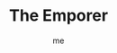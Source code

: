 ---
# basics
title     		 : "The Emporer"
token					 : 'major-04'
card_type			 : '' # major, minor, court
layout				 : "tarot-card"
author    		 : 'me'
one_liner 		 : "Authority, regulation, direction, structure"
alt_names			 : []
images				 : ['assets/images/tarot/rws/rw-major-04.jpg']
keywords			 : ['authority', 'regulation', 'direction', 'structure']
url						 : 'tarot/cards/major-04'
aliases				 : ['emporer', 'the-emporer']

# password: 'foolish journey'
dropbox				 : 'https://www.dropbox.com/sh/wofp99p3pz13ez5/AAAspW7kb_GCZN4agZ27o4Hoa?dl=0'

meaning_light  : "Exercising authority. Defining limits. Directing the flow of work. Communicating clear guidelines. Being in control of yourself and others. Tempering aggressive masculinity with wisdom and experience."

meaning_shadow : "Micromanaging. Crushing the creativity of others with a rigid, iron-fisted approach. Insisting on getting your own way. Assuming a dictatorial mindset. Using overt force to achieve your goals and maintain order."

# more detail
correspondence_suit 				: ""
correspondence_archetype 		: "The Father"
correspondence_hebrew 			: "He[as]/Window/5, or in some decks, Tzaddi/Fish hook/90"
correspondence_element 			: ""
correspondence_planet 			: "Mars"
correspondence_astrological : "Aries"
correspondence_mystical 		: "Masculine gods, including the Hebrew God, the Christian God, Allah, and Zeus. Patriarchs (Abraham) and lawgivers (Moses). Vishnu, the Preserver."
correspondence_story 				: "A stern figure seeks to control or restrain the main character by reminding him or her of responsibilities and obligations."

advice_relationships 	 : "Without becoming false or deceptive, you can regulate your feelings and reactions. Beware the need to always be in control; a healthy relationship incorporates a fair division of labor. Be on the lookout for subtle (and not-so-subtle) efforts to wear the pants in the relationship."

advice_work 					 : "Efficient groups depend on centralized control. Seek ways to direct the flow without micromanaging the process. Encourage leaders (including yourself) to step up to the plate and embrace their obligations. Control what you can; don’t worry about the rest."

advice_spirituality 	 : "The stereotypical view of religion casts organized faith in restrictive terms. Rather than be constrained by structure, consider how structure and discipline might enhance your spiritual experience. Seek guidance and direction from those who have walked the path before you."

advice_personal_growth : "In what ways do your attitudes toward authority seem to be shaped by your relationship with your father? A mature person recognizes that structure and authority are a requirement of civilization. Some resist purely out of habit or stubbornness; when you buck the system, be sure you have good reason to do so."

advice_fortune_telling : "A father figure arrives. A new employer or authority figure will give you orders. Expect discipline or correction in the near future."

questions	: ["In your situation, what do you really control?", "Who’s in charge of your situation, and by what authority?", "Would rigid control be more appropriate than gentle guidance today?", "How might strict emotional control help you now?", "Are your efforts fruitful, or are you just butting your head against a wall?", "How does the issue of control or regulation impact this situation?", "What would a compassionate but strict father do?", "What needs more control?"]

# referenced in the symbols.toml data file
symbols	  : ['4', 'ankh-scepter', 'beard', 'cubic-throne', 'fiery-surroundings', 'ram']

# metadata
suppress_topnav : true
related_cards 	: []

---